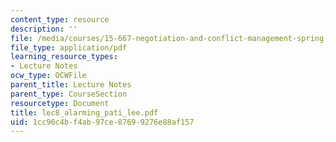 ```yaml
---
content_type: resource
description: ''
file: /media/courses/15-667-negotiation-and-conflict-management-spring-2001/1cc96c4bf4ab97ce87699276e88af157_lec8_alarming_pati_lee.pdf
file_type: application/pdf
learning_resource_types:
- Lecture Notes
ocw_type: OCWFile
parent_title: Lecture Notes
parent_type: CourseSection
resourcetype: Document
title: lec8_alarming_pati_lee.pdf
uid: 1cc96c4b-f4ab-97ce-8769-9276e88af157
---
```

